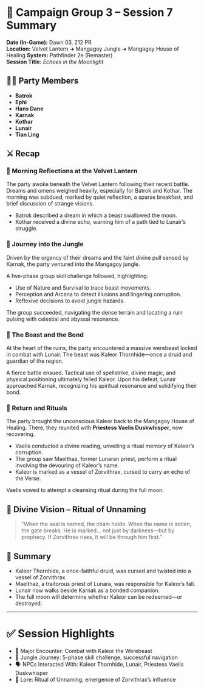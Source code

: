 # 📝 Campaign Group 3 – Session 7 Summary
**Date (In-Game):** Dawn 03, 212 PR  
**Location:** Velvet Lantern ➜ Mangagoy Jungle ➜ Mangagoy House of Healing 
**System:** Pathfinder 2e (Remaster)  
**Session Title:** *Echoes in the Moonlight*

## 🧙‍♂️ Party Members
- **Batrok** 
- **Ephi** 
- **Hans Dane** 
- **Karnak** 
- **Kothar** 
- **Lunair** 
- **Tian Ling** 

## ⚔️ Recap

### 🌙 Morning Reflections at the Velvet Lantern
The party awoke beneath the Velvet Lantern following their recent battle. Dreams and omens weighed heavily, especially for Batrok and Kothar. The morning was subdued, marked by quiet reflection, a sparse breakfast, and brief discussion of strange visions.

- Batrok described a dream in which a beast swallowed the moon.
- Kothar received a divine echo, warning him of a path tied to Lunair’s struggle.

### 🌿 Journey into the Jungle
Driven by the urgency of their dreams and the faint divine pull sensed by Karnak, the party ventured into the Mangagoy jungle.

A five-phase group skill challenge followed, highlighting:
- Use of Nature and Survival to trace beast movements.
- Perception and Arcana to detect illusions and lingering corruption.
- Reflexive decisions to avoid jungle hazards.

The group succeeded, navigating the dense terrain and locating a ruin pulsing with celestial and abyssal resonance.

### 🐾 The Beast and the Bond
At the heart of the ruins, the party encountered a massive werebeast locked in combat with Lunair. The beast was Kaleor Thornhide—once a druid and guardian of the region.

A fierce battle ensued. Tactical use of spellstrike, divine magic, and physical positioning ultimately felled Kaleor. Upon his defeat, Lunair approached Karnak, recognizing his spiritual resonance and solidifying their bond.

### 🏥 Return and Rituals
The party brought the unconscious Kaleor back to the Mangagoy House of Healing. There, they reunited with **Priestess Vaelis Duskwhisper**, now recovering.

- Vaelis conducted a divine reading, unveiling a ritual memory of Kaleor’s corruption.
- The group saw Maelthaz, former Lunaran priest, perform a ritual involving the devouring of Kaleor’s name.
- Kaleor is marked as a vessel of Zorvithrax, cursed to carry an echo of the Verse.

Vaelis vowed to attempt a cleansing ritual during the full moon.

## 🌙 Divine Vision – Ritual of Unnaming
> “When the seal is named, the chain holds. When the name is stolen, the gate breaks. He is marked… not just by darkness—but by prophecy. If Zorvithrax rises, it will be through him first.”

## 🧩 Summary
- Kaleor Thornhide, a once-faithful druid, was cursed and twisted into a vessel of Zorvithrax.
- Maelthaz, a traitorous priest of Lunara, was responsible for Kaleor’s fall.
- Lunair now walks beside Karnak as a bonded companion.
- The full moon will determine whether Kaleor can be redeemed—or destroyed.

---

# ✅ Session Highlights
- 🎯 Major Encounter: Combat with Kaleor the Werebeast
- 🎒 Jungle Journey: 5-phase skill challenge, successful navigation
- 🗣 NPCs Interacted With: Kaleor Thornhide, Lunair, Priestess Vaelis Duskwhisper
- 🧠 Lore: Ritual of Unnaming, emergence of Zorvithrax’s influence

